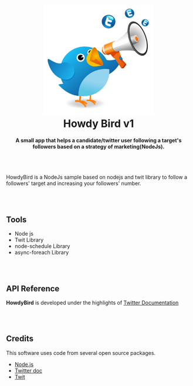 <h1 align="center">
  <br>
  <img src="twit.jpg" height="300" width="300"/>
  <br>
  Howdy Bird v1 
  <br>
<h4 align="center">A small app that helps a candidate/twitter user following a target's followers based on a strategy of marketing(NodeJs).</h4>

<br><br>
<p>HowdyBird is a NodeJs sample based on nodejs and twit library to follow a followers' target and increasing your followers' number.</p>

<br><br>
## Tools

<ul>
<li> Node js </li>
<li> Twit Library </li>
<li> node-schedule Library </li>
<li> async-foreach Library </li>
</ul>

<br><br>
## API Reference

**HowdyBird** is developed under the highlights of <a href="https://developer.twitter.com/en/docs/accounts-and-users/follow-search-get-users/overview">Twitter Documentation</a>

<br><br>
## Credits

This software uses code from several open source packages.

- [Node.js](https://nodejs.org/)
- [Twitter doc](https://developer.twitter.com/en/docs/accounts-and-users/follow-search-get-users/overview)
- [Twit](https://github.com/ttezel/twit)

